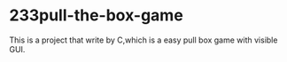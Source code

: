 # 233pull-the-box-game
This is a project that write by C,which is a easy pull box game with visible GUI.
